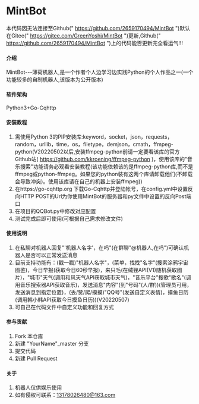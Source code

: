 # MintBot

本代码因无法连接至Github(" https://github.com/2659170494/MintBot ")默认在Gitee(" https://gitee.com/GreenYoshi/MintBot ")更新,Github(" https://github.com/2659170494/MintBot ")上的代码能否更新完全看运气!!!

#### 介绍
MintBot---薄荷机器人,是一个作者个人边学习边实践Python的个人作品之一(一个功能较多的自制机器人,该版本为公开版本)

#### 软件架构
Python3+Go-Cqhttp


#### 安装教程

1.  需使用Python 3的PIP安装库:keyword，socket，json，requests，random，urllib，time，os，filetype，demjson，cmath，ffmpeg-python(V20220502以后,安装ffmpeg-python前请一定要看该库的官方Github站( https://github.com/kkroening/ffmpeg-python )，使用该库的"音乐搜索"功能请务必观看安装教程(该功能依赖该的是ffmpeg-python库,而不是ffmpeg或python-ffmpeg。如果您的python装有这两个库请卸载他们(不卸载会导致冲突)。使用该库请在自己的机器上安装ffmpeg))
2.  在https://go-cqhttp.org 下载Go-Cqhttp并登陆帐号，在config.yml中设置反向HTTP POST的Url为你使用MintBot的服务器和py文件中设置的反向Post端口
3.  在项目的QQBot.py中修改对应配置
4.  测试完成后即可使用(可根据自己需求修改文件)

#### 使用说明

1.  在私聊对机器人回复"'机器人名字'，在吗"(在群聊"@机器人,在吗")可确认机器人是否可以正常发送消息
2.  目前支持功能有：(戳一戳)"机器人名字"，(菜单，找找"名字"(搜索涂鸦宇宙图鉴)，今日早报(获取今日60秒早报)，来只毛(在绒狸API(V1)随机获取图片)，"城市"天气(调用和风天气API获取城市天气)，"音乐平台"搜歌"歌名"(调用音乐搜索器API获取音乐)，发送消息"内容"(到"号码"(人/群))(管理员可用，发送消息到指定位置)，(丢/赞/爬/摸摸)"QQ号"(发送自定义表情)，摸鱼日历(调用韩小韩API获取今日摸鱼日历))(V20220507)
3.  可自己在代码文件中自定义功能和回复方式

#### 参与贡献

1.  Fork 本仓库
2.  新建 "YourName"_master 分支
3.  提交代码
4.  新建 Pull Request


#### 关于

1.  机器人仅供娱乐使用
2.  如有侵权可联系：13178026480@163.com


